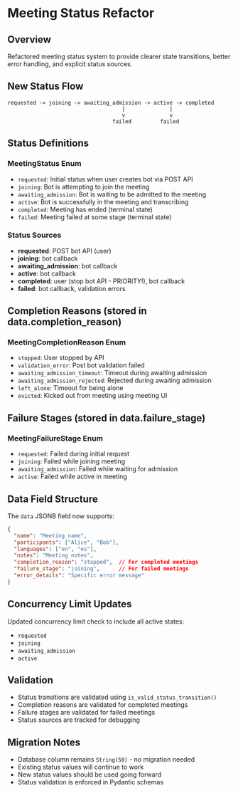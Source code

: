# Meeting Status Refactor

## Overview
Refactored meeting status system to provide clearer state transitions, better error handling, and explicit status sources.

## New Status Flow

```
requested -> joining -> awaiting_admission -> active -> completed
                                    |              |
                                    v              v
                                 failed         failed
```

## Status Definitions

### MeetingStatus Enum
- `requested`: Initial status when user creates bot via POST API
- `joining`: Bot is attempting to join the meeting
- `awaiting_admission`: Bot is waiting to be admitted to the meeting
- `active`: Bot is successfully in the meeting and transcribing
- `completed`: Meeting has ended (terminal state)
- `failed`: Meeting failed at some stage (terminal state)

### Status Sources
- **requested**: POST bot API (user)
- **joining**: bot callback
- **awaiting_admission**: bot callback  
- **active**: bot callback
- **completed**: user (stop bot API - PRIORITY!), bot callback
- **failed**: bot callback, validation errors

## Completion Reasons (stored in data.completion_reason)

### MeetingCompletionReason Enum
- `stopped`: User stopped by API
- `validation_error`: Post bot validation failed
- `awaiting_admission_timeout`: Timeout during awaiting admission
- `awaiting_admission_rejected`: Rejected during awaiting admission
- `left_alone`: Timeout for being alone
- `evicted`: Kicked out from meeting using meeting UI

## Failure Stages (stored in data.failure_stage)

### MeetingFailureStage Enum
- `requested`: Failed during initial request
- `joining`: Failed while joining meeting
- `awaiting_admission`: Failed while waiting for admission
- `active`: Failed while active in meeting

## Data Field Structure

The `data` JSONB field now supports:

```json
{
  "name": "Meeting name",
  "participants": ["Alice", "Bob"],
  "languages": ["en", "es"],
  "notes": "Meeting notes",
  "completion_reason": "stopped",  // For completed meetings
  "failure_stage": "joining",      // For failed meetings
  "error_details": "Specific error message"
}
```

## Concurrency Limit Updates

Updated concurrency limit check to include all active states:
- `requested`
- `joining` 
- `awaiting_admission`
- `active`

## Validation

- Status transitions are validated using `is_valid_status_transition()`
- Completion reasons are validated for completed meetings
- Failure stages are validated for failed meetings
- Status sources are tracked for debugging

## Migration Notes

- Database column remains `String(50)` - no migration needed
- Existing status values will continue to work
- New status values should be used going forward
- Status validation is enforced in Pydantic schemas
